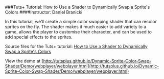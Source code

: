 ###Tuts+ Tutorial: How to Use a Shader to Dynamically Swap a Sprite's Colors
####Instructor: Daniel Branicki

In this tutorial, we'll create a simple color swapping shader that can recolor sprites on the fly. The shader makes it much easier to add variety to a game, allows the player to customise their character, and can be used to add special effects to the sprites.

Source files for the Tuts+ tutorial: [How to Use a Shader to Dynamically Swap a Sprite's Colors](http://gamedevelopment.tutsplus.com/tutorials/how-to-use-a-shader-to-dynamically-swap-a-sprites-colors--cms-25129)

View the demo at [http://tutsplus.github.io/Dynamic-Sprite-Color-Swap-Shader/Demo/webplayer/webplayer.html](http://tutsplus.github.io/Dynamic-Sprite-Color-Swap-Shader/Demo/webplayer/webplayer.html)